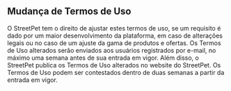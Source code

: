 ## Mudança de Termos de Uso

O StreetPet tem o direito de ajustar estes termos de uso, se um requisito é dado por um maior desenvolvimento da plataforma, em caso de alterações legais ou no caso de um ajuste da gama de produtos e ofertas. Os Termos de Uso alterados serão enviados aos usuários registrados por e-mail, no máximo uma semana antes de sua entrada em vigor. Além disso, o StreetPet publica os Termos de Uso alterados no website do StreetPet.
Os Termos de Uso podem ser contestados dentro de duas semanas a partir da entrada em vigor.
